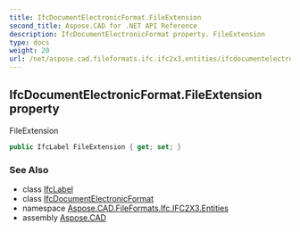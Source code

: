 ```yaml
---
title: IfcDocumentElectronicFormat.FileExtension
second_title: Aspose.CAD for .NET API Reference
description: IfcDocumentElectronicFormat property. FileExtension
type: docs
weight: 20
url: /net/aspose.cad.fileformats.ifc.ifc2x3.entities/ifcdocumentelectronicformat/fileextension/
---
```

## IfcDocumentElectronicFormat.FileExtension property

FileExtension

```csharp
public IfcLabel FileExtension { get; set; }
```

### See Also

* class [IfcLabel](../../../aspose.cad.fileformats.ifc.ifc2x3.types/ifclabel/)
* class [IfcDocumentElectronicFormat](../)
* namespace [Aspose.CAD.FileFormats.Ifc.IFC2X3.Entities](../../ifcdocumentelectronicformat/)
* assembly [Aspose.CAD](../../../)


